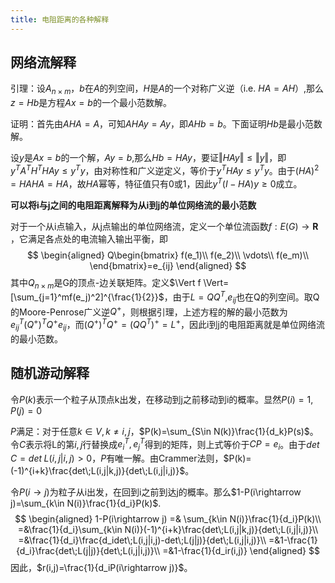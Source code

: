 ```yaml
---
title: 电阻距离的各种解释
---
```




## 网络流解释

引理：设$A_{n\times m}$，$b$在$A$的列空间，$H$是$A$的一个对称广义逆（i.e. $HA=AH$）,那么$z=Hb$是方程$Ax=b$的一个最小范数解。

证明：首先由$AHA=A$，可知$AHAy=Ay$，即$AHb=b$。下面证明$Hb$是最小范数解。

设$y$是$Ax=b$的一个解，$Ay=b$,那么$Hb=HAy$，要证$\Vert HAy\Vert \le \Vert y \Vert$，即$y^TA^TH^THAy \le y^Ty$，由对称性和广义逆定义，等价于$y^THAy \le y^Ty$。由于$(HA)^2=HAHA=HA$，故$HA$幂等，特征值只有$0$或$1$，因此$y^T(I-HA)y \ge 0$成立。

**可以将i与j之间的电阻距离解释为从i到j的单位网络流的最小范数**

对于一个从i点输入，从j点输出的单位网络流，定义一个单位流函数$f:E(G)\rightarrow \mathbf{R}$​，它满足各点处的电流输入输出平衡，即
$$
\begin{aligned}
Q\begin{bmatrix}
f(e_1)\\
f(e_2)\\
\vdots\\
f(e_m)\\
\end{bmatrix}=e_{ij}
\end{aligned}
$$
其中$Q_{n\times m}$是G的顶点-边关联矩阵。定义$\Vert f \Vert=[\sum_{j=1}^mf(e_j)^2]^{\frac{1}{2}}$，由于$L=QQ^T$,$e_{ij}$也在Q的列空间。取Q的Moore-Penrose广义逆$Q^+$，则根据引理，上述方程的解的最小范数为$e_{ij}^T(Q^+)^TQ^+e_{ij}$，而$(Q^+)^TQ^+=(QQ^T)^+=L^+$，因此i到j的电阻距离就是单位网络流的最小范数。

## 随机游动解释

令$P(k)$表示一个粒子从顶点k出发，在移动到j之前移动到i的概率。显然$P(i)=1,P(j)=0$

$P$满足：对于任意$k\in V,k\neq i,j$，$P(k)=\sum_{S\in N(k)}\frac{1}{d_k}P(s)$。令$C$表示将L的第$i,j$行替换成$e_i^T,e_j^T$得到的矩阵，则上式等价于$CP=e_i$。由于$det\;C=det\;L(i,j|i,j)>0$，$P$有唯一解。由Crammer法则，$P(k)=(-1)^{i+k}\frac{det\;L(i,j|k,j)}{det\;L(i,j|i,j)}$。

令$P(i\rightarrow j)$为粒子从i出发，在回到i之前到达j的概率。那么$1-P(i\rightarrow j)=\sum_{k\in N(i)}\frac{1}{d_i}P(k)$​.
$$
\begin{aligned}
1-P(i\rightarrow j)  =& \sum_{k\in N(i)}\frac{1}{d_i}P(k)\\
=&\frac{1}{d_i}\sum_{k\in N(i)}(-1)^{i+k}\frac{det\;L(i,j|k,j)}{det\;L(i,j|i,j)}\\
=&\frac{1}{d_i}\frac{d_idet\;L(i,j|i,j)-det\;L(j|j)}{det\;L(i,j|i,j)}\\
=&1-\frac{1}{d_i}\frac{det\;L(j|j)}{det\;L(i,j|i,j)}\\
=&1-\frac{1}{d_ir(i,j)}
\end{aligned}
$$
因此，$r(i,j)=\frac{1}{d_iP(i\rightarrow j)}$。
